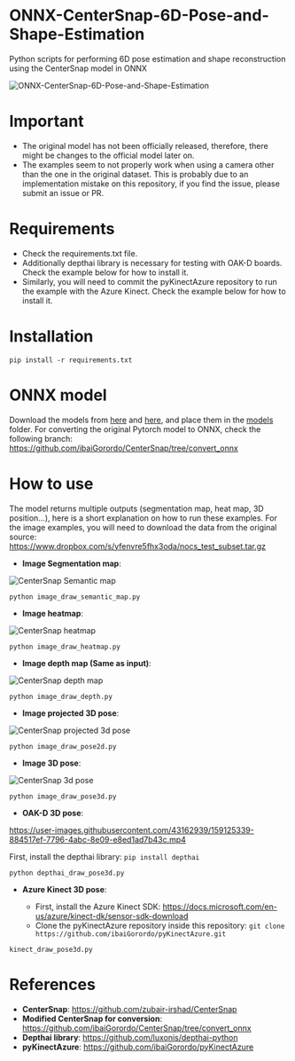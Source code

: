 # ONNX-CenterSnap-6D-Pose-and-Shape-Estimation
 Python scripts for performing 6D pose estimation and shape reconstruction using the CenterSnap model in ONNX
 
![ONNX-CenterSnap-6D-Pose-and-Shape-Estimation](https://user-images.githubusercontent.com/43162939/159124756-6c562b36-f901-4669-b003-f7dec714b684.png)

# Important
 - The original model has not been officially released, therefore, there might be changes to the official model later on.
 - The examples seem to not properly work when using a camera other than the one in the original dataset. This is probably due to an implementation mistake on this repository, if you find the issue, please submit an issue or PR.

# Requirements

 * Check the requirements.txt file.
 * Additionally depthai library is necessary for testing with OAK-D boards. Check the example below for how to install it.
 * Similarly, you will need to commit the pyKinectAzure repository to run the example with the Azure Kinect. Check the example below for how to install it.
 
# Installation
```
pip install -r requirements.txt
```

# ONNX model

Download the models from [here](https://drive.google.com/file/d/1bRIBWPWwqYg7sGglqF71XmJsfiHvLR1L/view?usp=sharing) and [here](https://drive.google.com/file/d/1UVmhwJV605T_iJ90QKTN79kXMC40EydV/view?usp=sharing), and place them in the [models](https://github.com/ibaiGorordo/ONNX-CenterSnap-6D-Pose-and-Shape-Estimation/tree/main/models) folder. For converting the original Pytorch model to ONNX, check the following branch: https://github.com/ibaiGorordo/CenterSnap/tree/convert_onnx

# How to use

 The model returns multiple outputs (segmentation map, heat map, 3D position...), here is a short explanation on how to run these examples. For the image examples, you will need to download the data from the original source: https://www.dropbox.com/s/yfenvre5fhx3oda/nocs_test_subset.tar.gz

 * **Image Segmentation map**:

 ![CenterSnap Semantic map](https://github.com/ibaiGorordo/ONNX-CenterSnap-6D-Pose-and-Shape-Estimation/blob/main/doc/img/segmentation.png)
 
 ```
 python image_draw_semantic_map.py
 ```

 * **Image heatmap**:

 ![CenterSnap heatmap](https://github.com/ibaiGorordo/ONNX-CenterSnap-6D-Pose-and-Shape-Estimation/blob/main/doc/img/heatmap.png)
 
 ```
 python image_draw_heatmap.py
 ```
 
 * **Image depth map (Same as input)**:

 ![CenterSnap depth map](https://github.com/ibaiGorordo/ONNX-CenterSnap-6D-Pose-and-Shape-Estimation/blob/main/doc/img/depthmap.png)
 
 ```
 python image_draw_depth.py
 ```
 
  * **Image projected 3D pose**:

 ![CenterSnap projected 3d pose](https://github.com/ibaiGorordo/ONNX-CenterSnap-6D-Pose-and-Shape-Estimation/blob/main/doc/img/pose2d.png)
 
 ```
 python image_draw_pose2d.py
 ```

 * **Image 3D pose**:

 ![CenterSnap 3d pose](https://github.com/ibaiGorordo/ONNX-CenterSnap-6D-Pose-and-Shape-Estimation/blob/main/doc/img/pose3d.png)
 
 ```
 python image_draw_pose3d.py
 ```

 * **OAK-D 3D pose**:

https://user-images.githubusercontent.com/43162939/159125339-884517ef-7796-4abc-8e09-e8ed1ad7b43c.mp4

   First, install the depthai library: `pip install depthai`
 
 ```
 python depthai_draw_pose3d.py
 ```

 * **Azure Kinect 3D pose**:

   - First, install the Azure Kinect SDK: https://docs.microsoft.com/en-us/azure/kinect-dk/sensor-sdk-download
   - Clone the pyKinectAzure repository inside this repository: `git clone https://github.com/ibaiGorordo/pyKinectAzure.git`
 
 ```
 kinect_draw_pose3d.py
 ```

# References
- **CenterSnap**: https://github.com/zubair-irshad/CenterSnap
- **Modified CenterSnap for conversion**: https://github.com/ibaiGorordo/CenterSnap/tree/convert_onnx
- **Depthai library**: https://github.com/luxonis/depthai-python
- **pyKinectAzure**: https://github.com/ibaiGorordo/pyKinectAzure

